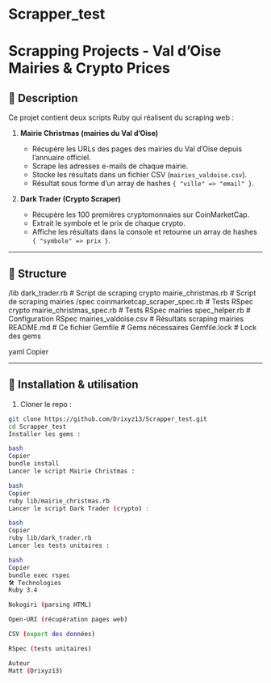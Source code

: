 # Scrapper_test
# Scrapping Projects - Val d’Oise Mairies & Crypto Prices

## 📝 Description

Ce projet contient deux scripts Ruby qui réalisent du scraping web :

1. **Mairie Christmas (mairies du Val d’Oise)**  
   - Récupère les URLs des pages des mairies du Val d’Oise depuis l’annuaire officiel.  
   - Scrape les adresses e-mails de chaque mairie.  
   - Stocke les résultats dans un fichier CSV (`mairies_valdoise.csv`).  
   - Résultat sous forme d’un array de hashes `{ "ville" => "email" }`.

2. **Dark Trader (Crypto Scraper)**  
   - Récupère les 100 premières cryptomonnaies sur CoinMarketCap.  
   - Extrait le symbole et le prix de chaque crypto.  
   - Affiche les résultats dans la console et retourne un array de hashes `{ "symbole" => prix }`.

---

## 📂 Structure

/lib
dark_trader.rb # Script de scraping crypto
mairie_christmas.rb # Script de scraping mairies
/spec
coinmarketcap_scraper_spec.rb # Tests RSpec crypto
mairie_christmas_spec.rb # Tests RSpec mairies
spec_helper.rb # Configuration RSpec
mairies_valdoise.csv # Résultats scraping mairies
README.md # Ce fichier
Gemfile # Gems nécessaires
Gemfile.lock # Lock des gems

yaml
Copier

---

## 🚀 Installation & utilisation

1. Cloner le repo :

```bash
git clone https://github.com/Drixyz13/Scrapper_test.git
cd Scrapper_test
Installer les gems :

bash
Copier
bundle install
Lancer le script Mairie Christmas :

bash
Copier
ruby lib/mairie_christmas.rb
Lancer le script Dark Trader (crypto) :

bash
Copier
ruby lib/dark_trader.rb
Lancer les tests unitaires :

bash
Copier
bundle exec rspec
🛠️ Technologies
Ruby 3.4

Nokogiri (parsing HTML)

Open-URI (récupération pages web)

CSV (export des données)

RSpec (tests unitaires)

Auteur
Matt (Drixyz13)